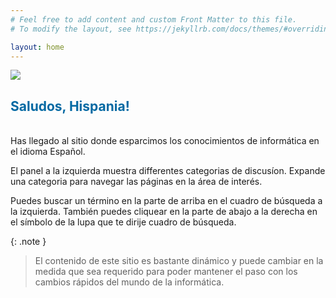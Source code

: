```yaml
---
# Feel free to add content and custom Front Matter to this file.
# To modify the layout, see https://jekyllrb.com/docs/themes/#overriding-theme-defaults

layout: home
---
```


![](../../assets/images/devesp_logo.png)

<h2><font color="#0369a3"> Saludos, Hispania! </font></h2>
<br>
Has llegado al sitio donde esparcimos los conocimientos de informática en el idioma Español.

El panel a la izquierda muestra differentes categorias de discusíon.
Expande una categoria para navegar las páginas en la área de interés.

Puedes buscar un término en la parte de arriba en el cuadro de búsqueda a la izquierda. También puedes cliquear en la parte de abajo a la derecha en el símbolo de la lupa que te dirije cuadro de búsqueda.

{: .note }
> El contenido de este sitio es bastante dinámico y puede cambiar en la medida que sea requerido para poder mantener el paso con los cambios rápidos del mundo de la informática.

